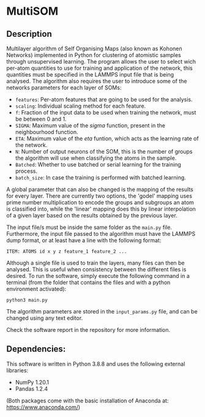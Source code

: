 # MultiSOM

## Description

Multilayer algorithm of Self Organising Maps (also known as Kohonen Networks) implemented in Python for clustering of atomistic samples through unsupervised learning. The program allows the user to select wich per-atom quantities to use for training and application of the network, this quantities must be specified in the LAMMPS input file that is being analysed. The algorithm also requires the user to introduce some of the networks parameters for each layer of SOMs:

- `features`: Per-atom features that are going to be used for the analysis.
- `scaling`: Individual scaling method for each feature.
- `f`: Fraction of the input data to be used when training the network, must be between 0 and 1.
- `SIGMA`: Maximum value of the _sigma_ function, present in the neighbourhood function.
- `ETA`: Maximum value of the _eta_ funtion, which acts as the learning rate of the network.
- `N`: Number of output neurons of the SOM, this is the number of groups the algorithm will use when classifying the atoms in the sample.
- `Batched`: Whether to use batched or serial learning for the training process.
- `batch_size`: In case the training is performed with batched learning.

A global parameter that can also be changed is the mapping of the results for every layer. There are currently two options, the 'godel' mapping uses prime number multiplication to encode the groups and subgroups an atom is classified into, while the 'linear' mapping does this by linear interpolation of a given layer based on the results obtained by the previous layer.

The input file/s must be inside the same folder as the `main.py` file. Furthermore, the input file passed to the algorithm must have the LAMMPS dump format, or at least have a line with the following format:

`ITEM: ATOMS id x y z feature_1 feature_2 ...`

Although a single file is used to train the layers, many files can then be analysed. This is useful when consistency between the different files is desired. To run the software, simply execute the following command in a terminal (from the folder that contains the files and with a python environment activated):

`python3 main.py`

The algorithm parameters are stored in the `input_params.py` file, and can be changed using any text editor.

Check the software report in the repository for more information.

## Dependencies:
This software is written in Python 3.8.8 and uses the following external libraries:
- NumPy 1.20.1
- Pandas 1.2.4

(Both packages come with the basic installation of Anaconda at: https://www.anaconda.com/)
